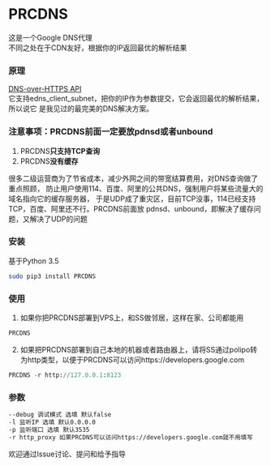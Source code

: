 # PRCDNS
这是一个Google DNS代理   
不同之处在于CDN友好，根据你的IP返回最优的解析结果

### 原理
[DNS-over-HTTPS API](https://developers.google.com/speed/public-dns/docs/dns-over-https)   
它支持edns_client_subnet，把你的IP作为参数提交，它会返回最优的解析结果，所以说它
是我见过的最完美的DNS解决方案。

### 注意事项：PRCDNS前面一定要放pdnsd或者unbound
1. PRCDNS**只支持TCP查询** 
2. PRCDNS**没有缓存**    

很多二级运营商为了节省成本，减少外网之间的带宽结算费用，对DNS查询做了重点照顾，
防止用户使用114、百度、阿里的公共DNS，强制用户将某些流量大的域名指向它的缓存服务器，
于是UDP成了重灾区，目前TCP没事，114已经支持TCP，百度、阿里还不行。PRCDNS前面放
pdnsd、unbound，即解决了缓存问题，又解决了UDP的问题

### 安装
基于Python 3.5   
```bash
sudo pip3 install PRCDNS
```

### 使用
1. 如果你把PRCDNS部署到VPS上，和SS做邻居，这样在家、公司都能用
```python
PRCDNS
```
2. 如果把PRCDNS部署到自己本地的机器或者路由器上，请将SS通过polipo转为http类型，以便于PRCDNS可以访问https://developers.google.com
```python
PRCDNS -r http://127.0.0.1:8123
```

### 参数
```bash
--debug 调试模式 选填 默认false
-l 监听IP 选填 默认0.0.0.0
-p 监听端口 选填 默认3535
-r http_proxy 如果PRCDNS可以访问https://developers.google.com就不用填写
```
欢迎通过Issue讨论、提问和给予指导    